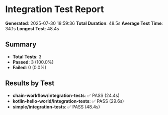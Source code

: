 
# Integration Test Report

**Generated**: 2025-07-30 18:59:36
**Total Duration**: 48.5s
**Average Test Time**: 34.1s
**Longest Test**: 48.4s

## Summary
- **Total Tests**: 3
- **Passed**: 3 (100.0%)
- **Failed**: 0 (0.0%)

## Results by Test
- **chain-workflow/integration-tests**: ✅ PASS (24.4s)
- **kotlin-hello-world/integration-tests**: ✅ PASS (29.6s)
- **simple/integration-tests**: ✅ PASS (48.4s)

